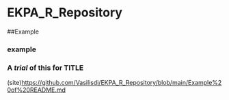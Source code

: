 # EKPA_R_Repository
##Example
### example
###  A *trial* of this for TITLE
 (site)<https://github.com/Vasilisdi/EKPA_R_Repository/blob/main/Example%20of%20README.md>
